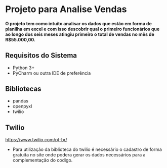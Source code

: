 # Projeto para Analise Vendas
   #### O projeto tem como intuito analisar os dados que estão em forma de planilha em excel e com isso descobrir qual o primeiro funcionários que ao longo dos seis meses atingiu primeiro o total de vendas no mês de R$55.000,00.

## Requisitos do Sistema

   - Python 3+
   - PyCharm ou outra IDE de preferência
    
## Bibliotecas

   - pandas
   - openpyxl
   - twilio
   
## Twilio
   https://www.twilio.com/pt-br/
   - Para utilização da biblioteca do twilio é necessário o cadastro de forma gratuita no site onde podera gerar os dados necessários para a complementação do codigo.

   
    
